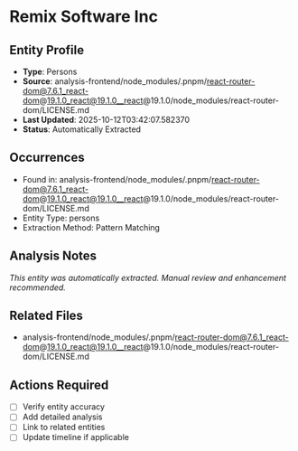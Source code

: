 # Remix Software Inc

## Entity Profile
- **Type**: Persons
- **Source**: analysis-frontend/node_modules/.pnpm/react-router-dom@7.6.1_react-dom@19.1.0_react@19.1.0__react@19.1.0/node_modules/react-router-dom/LICENSE.md
- **Last Updated**: 2025-10-12T03:42:07.582370
- **Status**: Automatically Extracted

## Occurrences
- Found in: analysis-frontend/node_modules/.pnpm/react-router-dom@7.6.1_react-dom@19.1.0_react@19.1.0__react@19.1.0/node_modules/react-router-dom/LICENSE.md
- Entity Type: persons
- Extraction Method: Pattern Matching

## Analysis Notes
*This entity was automatically extracted. Manual review and enhancement recommended.*

## Related Files
- analysis-frontend/node_modules/.pnpm/react-router-dom@7.6.1_react-dom@19.1.0_react@19.1.0__react@19.1.0/node_modules/react-router-dom/LICENSE.md

## Actions Required
- [ ] Verify entity accuracy
- [ ] Add detailed analysis
- [ ] Link to related entities
- [ ] Update timeline if applicable
